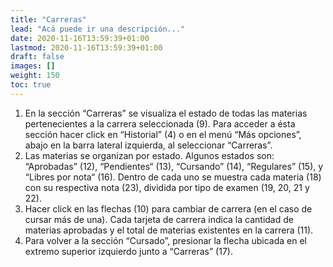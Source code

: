 ```yaml
---
title: "Carreras"
lead: "Acá puede ir una descripción..."
date: 2020-11-16T13:59:39+01:00
lastmod: 2020-11-16T13:59:39+01:00
draft: false
images: []
weight: 150
toc: true
---
```


1. En la sección “Carreras” se visualiza el estado de todas las materias pertenecientes a la carrera seleccionada (9). Para acceder a ésta sección hacer click en “Historial” (4) o en el menú “Más opciones”, abajo en la barra lateral izquierda, al seleccionar “Carreras”.
1. Las materias se organizan por estado. Algunos estados son: “Aprobadas” (12), “Pendientes“ (13), “Cursando” (14), “Regulares” (15), y “Libres por nota“ (16). Dentro de cada uno se muestra cada materia (18) con su respectiva nota (23), dividida por tipo de examen (19, 20, 21 y 22).
1. Hacer click en las flechas (10) para cambiar de carrera (en el caso de cursar más de una). Cada tarjeta de carrera indica la cantidad de materias aprobadas y el total de materias existentes en la carrera (11).
1. Para volver a la sección “Cursado”, presionar la flecha ubicada en el extremo superior izquierdo junto a “Carreras” (17).
